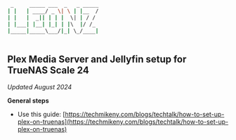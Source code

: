 ```bash
 _     _____ ___  _   _ _____
| |   | ____/ _ \| \ | |__  /
| |   |  _|| | | |  \| | / / 
| |___| |__| |_| | |\  |/ /_ 
|_____|_____\___/|_| \_/____|
                             
```
## Plex Media Server and Jellyfin setup for TrueNAS Scale 24
_Updated August 2024_

**General steps**
- Use this guide: [https://techmikeny.com/blogs/techtalk/how-to-set-up-plex-on-truenas](https://techmikeny.com/blogs/techtalk/how-to-set-up-plex-on-truenas)
